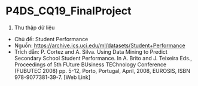 # P4DS_CQ19_FinalProject

1. Thu thập dữ liệu
- Chủ đề: Student Performance
- Nguồn: https://archive.ics.uci.edu/ml/datasets/Student+Performance
- Trích dẫn:
P. Cortez and A. Silva. Using Data Mining to Predict Secondary School Student Performance. In A. Brito and J. Teixeira Eds., Proceedings of 5th FUture BUsiness TEChnology Conference (FUBUTEC 2008) pp. 5-12, Porto, Portugal, April, 2008, EUROSIS, ISBN 978-9077381-39-7.
[Web Link]